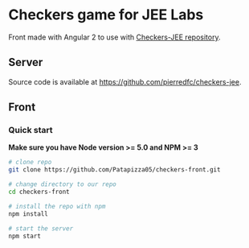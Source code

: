 # Checkers game for JEE Labs

Front made with Angular 2 to use with [Checkers-JEE repository](https://travis-ci.org/pierredfc/checkers-jee).

## Server

Source code is available at https://github.com/pierredfc/checkers-jee.

## Front

### Quick start
**Make sure you have Node version >= 5.0 and NPM >= 3**

```bash
# clone repo
git clone https://github.com/Patapizza05/checkers-front.git

# change directory to our repo
cd checkers-front

# install the repo with npm
npm install

# start the server
npm start
```
